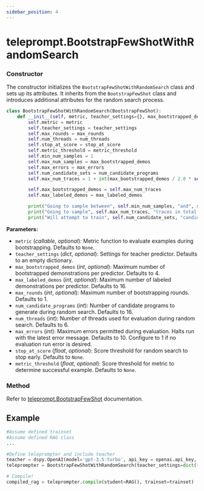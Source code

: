 ```yaml
---
sidebar_position: 4
---
```


# teleprompt.BootstrapFewShotWithRandomSearch

### Constructor

The constructor initializes the `BootstrapFewShotWithRandomSearch` class and sets up its attributes. It inherits from the `BootstrapFewShot` class and introduces additional attributes for the random search process.

```python
class BootstrapFewShotWithRandomSearch(BootstrapFewShot):
    def __init__(self, metric, teacher_settings={}, max_bootstrapped_demos=4, max_labeled_demos=16, max_rounds=1, num_candidate_programs=16, num_threads=6, max_errors=10, stop_at_score=None, metric_threshold=None):
        self.metric = metric
        self.teacher_settings = teacher_settings
        self.max_rounds = max_rounds
        self.num_threads = num_threads
        self.stop_at_score = stop_at_score
        self.metric_threshold = metric_threshold
        self.min_num_samples = 1
        self.max_num_samples = max_bootstrapped_demos
        self.max_errors = max_errors
        self.num_candidate_sets = num_candidate_programs
        self.max_num_traces = 1 + int(max_bootstrapped_demos / 2.0 * self.num_candidate_sets)

        self.max_bootstrapped_demos = self.max_num_traces
        self.max_labeled_demos = max_labeled_demos

        print("Going to sample between", self.min_num_samples, "and", self.max_num_samples, "traces per predictor.")
        print("Going to sample", self.max_num_traces, "traces in total.")
        print("Will attempt to train", self.num_candidate_sets, "candidate sets.")
```

**Parameters:**
- `metric` (_callable_, _optional_): Metric function to evaluate examples during bootstrapping. Defaults to `None`.
- `teacher_settings` (_dict_, _optional_): Settings for teacher predictor. Defaults to an empty dictionary.
- `max_bootstrapped_demos` (_int_, _optional_): Maximum number of bootstrapped demonstrations per predictor. Defaults to 4.
- `max_labeled_demos` (_int_, _optional_): Maximum number of labeled demonstrations per predictor. Defaults to 16.
- `max_rounds` (_int_, _optional_): Maximum number of bootstrapping rounds. Defaults to 1.
- `num_candidate_programs` (_int_): Number of candidate programs to generate during random search. Defaults to 16.
- `num_threads` (_int_): Number of threads used for evaluation during random search. Defaults to 6.
- `max_errors` (_int_): Maximum errors permitted during evaluation. Halts run with the latest error message. Defaults to 10. Configure to 1 if no evaluation run error is desired.
- `stop_at_score` (_float_, _optional_): Score threshold for random search to stop early. Defaults to `None`.
- `metric_threshold` (_float_, _optional_): Score threshold for metric to determine successful example. Defaults to `None`.

### Method

Refer to [teleprompt.BootstrapFewShot](https://dspy-docs.vercel.app/docs/deep-dive/teleprompter/bootstrap-fewshot) documentation.

## Example

```python
#Assume defined trainset
#Assume defined RAG class
...

#Define teleprompter and include teacher
teacher = dspy.OpenAI(model='gpt-3.5-turbo', api_key = openai.api_key, api_provider = "openai", model_type = "chat")
teleprompter = BootstrapFewShotWithRandomSearch(teacher_settings=dict({'lm': teacher}))

# Compile!
compiled_rag = teleprompter.compile(student=RAG(), trainset=trainset)
```
